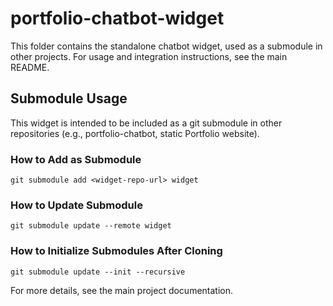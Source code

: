 # portfolio-chatbot-widget

This folder contains the standalone chatbot widget, used as a submodule in other projects. For usage and integration instructions, see the main README.

## Submodule Usage

This widget is intended to be included as a git submodule in other repositories (e.g., portfolio-chatbot, static Portfolio website).

### How to Add as Submodule

```
git submodule add <widget-repo-url> widget
```

### How to Update Submodule

```
git submodule update --remote widget
```

### How to Initialize Submodules After Cloning

```
git submodule update --init --recursive
```

For more details, see the main project documentation.
